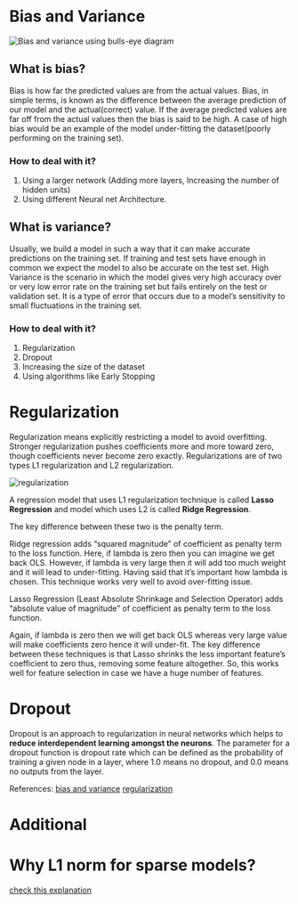 
# Bias and Variance

![Bias and variance using bulls-eye diagram](https://miro.medium.com/max/1264/1*xwtSpR_zg7j7zusa4IDHNQ.png)

## What is bias?

Bias is how far the predicted values are from the actual values. Bias, in simple terms, is known as the difference between the average prediction of our model and the actual(correct) value. If the average predicted values are far off from the actual values then the bias is said to be high.
A case of high bias would be an example of the model under-fitting the dataset(poorly performing on the training set).

### **How to deal with it?**

1. Using a larger network (Adding more layers, Increasing the number of hidden units)
2. Using different Neural net Architecture.

## What is variance?

Usually, we build a model in such a way that it can make accurate predictions on the training set. If training and test sets have enough in common we expect the model to also be accurate on the test set. High Variance is the scenario in which the model gives very high accuracy over or very low error rate on the training set but fails entirely on the test or validation set. It is a type of error that occurs due to a model’s sensitivity to small fluctuations in the training set.

### **How to deal with it?**

1. Regularization
2. Dropout
3. Increasing the size of the dataset
4. Using algorithms like Early Stopping


# Regularization

Regularization means explicitly restricting a model to avoid overfitting. Stronger regularization pushes coefficients more and more toward zero, though coefficients never become zero exactly. Regularizations are of two types L1 regularization and L2 regularization.

![regularization](https://miro.medium.com/max/2100/1*pv8LrA_E7Npr3FXz9UvBmg.png)

A regression model that uses L1 regularization technique is called **Lasso Regression** and model which uses L2 is called **Ridge Regression**.

The key difference between these two is the penalty term.

Ridge regression adds “squared magnitude” of coefficient as penalty term to the loss function. Here, if lambda is zero then you can imagine we get back OLS. However, if lambda is very large then it will add too much weight and it will lead to under-fitting. Having said that it’s important how lambda is chosen. This technique works very well to avoid over-fitting issue.

Lasso Regression (Least Absolute Shrinkage and Selection Operator) adds “absolute value of magnitude” of coefficient as penalty term to the loss function.

Again, if lambda is zero then we will get back OLS whereas very large value will make coefficients zero hence it will under-fit.
The key difference between these techniques is that Lasso shrinks the less important feature’s coefficient to zero thus, removing some feature altogether. So, this works well for feature selection in case we have a huge number of features.


# Dropout 

Dropout is an approach to regularization in neural networks which helps to **reduce interdependent learning amongst the neurons**. The parameter for a dropout function is dropout rate which can be defined as the probability of training a given node in a layer, where 1.0 means no dropout, and 0.0 means no outputs from the layer.


References:
[bias and variance](https://ai.plainenglish.io/bias-and-variance-3290edd0850d)
[regularization](https://towardsdatascience.com/l1-and-l2-regularization-methods-ce25e7fc831c)


# Additional

# Why L1 norm for sparse models?

[check this explanation](https://stats.stackexchange.com/a/159379)

